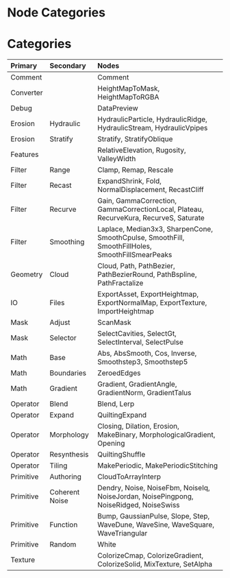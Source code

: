 
Node Categories
===============

# Categories
  

|Primary|Secondary|Nodes|
| :--- | :--- | :--- |
|Comment||Comment|
|Converter||HeightMapToMask, HeightMapToRGBA|
|Debug||DataPreview|
|Erosion|Hydraulic|HydraulicParticle, HydraulicRidge, HydraulicStream, HydraulicVpipes|
|Erosion|Stratify|Stratify, StratifyOblique|
|Features||RelativeElevation, Rugosity, ValleyWidth|
|Filter|Range|Clamp, Remap, Rescale|
|Filter|Recast|ExpandShrink, Fold, NormalDisplacement, RecastCliff|
|Filter|Recurve|Gain, GammaCorrection, GammaCorrectionLocal, Plateau, RecurveKura, RecurveS, Saturate|
|Filter|Smoothing|Laplace, Median3x3, SharpenCone, SmoothCpulse, SmoothFill, SmoothFillHoles, SmoothFillSmearPeaks|
|Geometry|Cloud|Cloud, Path, PathBezier, PathBezierRound, PathBspline, PathFractalize|
|IO|Files|ExportAsset, ExportHeightmap, ExportNormalMap, ExportTexture, ImportHeightmap|
|Mask|Adjust|ScanMask|
|Mask|Selector|SelectCavities, SelectGt, SelectInterval, SelectPulse|
|Math|Base|Abs, AbsSmooth, Cos, Inverse, Smoothstep3, Smoothstep5|
|Math|Boundaries|ZeroedEdges|
|Math|Gradient|Gradient, GradientAngle, GradientNorm, GradientTalus|
|Operator|Blend|Blend, Lerp|
|Operator|Expand|QuiltingExpand|
|Operator|Morphology|Closing, Dilation, Erosion, MakeBinary, MorphologicalGradient, Opening|
|Operator|Resynthesis|QuiltingShuffle|
|Operator|Tiling|MakePeriodic, MakePeriodicStitching|
|Primitive|Authoring|CloudToArrayInterp|
|Primitive|Coherent Noise|Dendry, Noise, NoiseFbm, NoiseIq, NoiseJordan, NoisePingpong, NoiseRidged, NoiseSwiss|
|Primitive|Function|Bump, GaussianPulse, Slope, Step, WaveDune, WaveSine, WaveSquare, WaveTriangular|
|Primitive|Random|White|
|Texture||ColorizeCmap, ColorizeGradient, ColorizeSolid, MixTexture, SetAlpha|
